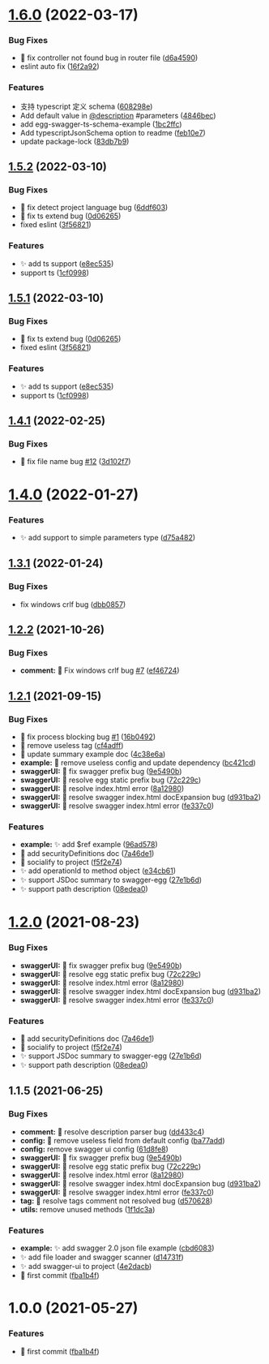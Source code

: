 # [1.6.0](https://github.com/JsonMa/swagger-egg/compare/v1.5.2...v1.6.0) (2022-03-17)


### Bug Fixes

* :bug: fix controller not found bug in router file ([d6a4590](https://github.com/JsonMa/swagger-egg/commit/d6a45905a55b924e6336338660e8d333dbc31a57))
* eslint auto fix ([16f2a92](https://github.com/JsonMa/swagger-egg/commit/16f2a92ee00d3e24edd46edfb74a85b632f9a4cd))


### Features

* 支持 typescript 定义 schema ([608298e](https://github.com/JsonMa/swagger-egg/commit/608298e46f4a3b41a2ee8615331ad8f7497e7a51))
* Add default value in [@description](https://github.com/description) #parameters ([4846bec](https://github.com/JsonMa/swagger-egg/commit/4846becd803e07d35edcde83f3f98b6bb162ebeb))
* add egg-swagger-ts-schema-example ([1bc2ffc](https://github.com/JsonMa/swagger-egg/commit/1bc2ffcfa6168924b533918c04e46430b7ce31a9))
* Add typescriptJsonSchema option to readme ([feb10e7](https://github.com/JsonMa/swagger-egg/commit/feb10e7533d300101dd629dc53159a8b7808d279))
* update package-lock ([83db7b9](https://github.com/JsonMa/swagger-egg/commit/83db7b98e39d764aa4893ad9d0e7dde037f95e71))



## [1.5.2](https://github.com/JsonMa/swagger-egg/compare/v1.4.1...v1.5.2) (2022-03-10)


### Bug Fixes

* :bug: fix detect project language bug ([6ddf603](https://github.com/JsonMa/swagger-egg/commit/6ddf6038668c965fafe873f0124a9ee03dbbdf31))
* :bug: fix ts extend bug ([0d06265](https://github.com/JsonMa/swagger-egg/commit/0d06265dbbac305f08906b1b4daa443cb34900b0))
* fixed eslint ([3f56821](https://github.com/JsonMa/swagger-egg/commit/3f568218beacb79cc5e21c590f2ea8e2cea2ec95))


### Features

* :sparkles: add ts support ([e8ec535](https://github.com/JsonMa/swagger-egg/commit/e8ec535472de28b16c6f7ca7bba0cf2f723a557d))
* support ts ([1cf0998](https://github.com/JsonMa/swagger-egg/commit/1cf099816f8563a7c06ff9e99be4276ef600de74))



## [1.5.1](https://github.com/JsonMa/swagger-egg/compare/v1.4.1...v1.5.1) (2022-03-10)


### Bug Fixes

* :bug: fix ts extend bug ([0d06265](https://github.com/JsonMa/swagger-egg/commit/0d06265dbbac305f08906b1b4daa443cb34900b0))
* fixed eslint ([3f56821](https://github.com/JsonMa/swagger-egg/commit/3f568218beacb79cc5e21c590f2ea8e2cea2ec95))


### Features

* :sparkles: add ts support ([e8ec535](https://github.com/JsonMa/swagger-egg/commit/e8ec535472de28b16c6f7ca7bba0cf2f723a557d))
* support ts ([1cf0998](https://github.com/JsonMa/swagger-egg/commit/1cf099816f8563a7c06ff9e99be4276ef600de74))




## [1.4.1](https://github.com/JsonMa/swagger-egg/compare/v1.4.0...v1.4.1) (2022-02-25)


### Bug Fixes

* :bug: fix file name bug [#12](https://github.com/JsonMa/swagger-egg/issues/12) ([3d102f7](https://github.com/JsonMa/swagger-egg/commit/3d102f7df7e998543e41035c0a20a86cd4b25bd7))



# [1.4.0](https://github.com/JsonMa/swagger-egg/compare/v1.3.1...v1.4.0) (2022-01-27)


### Features

* :sparkles: add support to simple parameters type ([d75a482](https://github.com/JsonMa/swagger-egg/commit/d75a4823140491c6145ec854bc5591ff9d4b2da3))



## [1.3.1](https://github.com/JsonMa/swagger-egg/compare/v1.3.0...v1.3.1) (2022-01-24)


### Bug Fixes

* fix windows crlf bug ([dbb0857](https://github.com/JsonMa/swagger-egg/commit/dbb0857ea9012dc2c695ac0f477ddc0a5e6a7ad8))



## [1.2.2](https://github.com/JsonMa/swagger-egg/compare/v1.2.1...v1.2.2) (2021-10-26)


### Bug Fixes

* **comment:** :bug: Fix windows crlf bug [#7](https://github.com/JsonMa/swagger-egg/issues/7) ([ef46724](https://github.com/JsonMa/swagger-egg/commit/ef467243747daa5d8a54ff1d3f746f670902a277))



## [1.2.1](https://github.com/JsonMa/swagger-egg/compare/v1.1.0...v1.2.1) (2021-09-15)


### Bug Fixes

* :bug: fix process blocking bug [#1](https://github.com/JsonMa/swagger-egg/issues/1) ([16b0492](https://github.com/JsonMa/swagger-egg/commit/16b0492a3424b1f924ea824bcfdbdb544944612e))
* :memo: remove useless tag ([cf4adff](https://github.com/JsonMa/swagger-egg/commit/cf4adff936bf0f1f483b1e71738ba3f5240237a2))
* :memo: update summary example doc ([4c38e6a](https://github.com/JsonMa/swagger-egg/commit/4c38e6abdb1b7009312bdf085a25cf63fe165ded))
* **example:** :bug: remove useless config and update dependency ([bc421cd](https://github.com/JsonMa/swagger-egg/commit/bc421cd380672a4a652fbf8ac87b5b16cc92a44e))
* **swaggerUI:** :bug: fix swagger prefix bug ([9e5490b](https://github.com/JsonMa/swagger-egg/commit/9e5490b931ca8db7d922aa7a6967ea7ac02e3707))
* **swaggerUI:** :bug: resolve egg static prefix bug ([72c229c](https://github.com/JsonMa/swagger-egg/commit/72c229c5536c8b07bf8f52e895b1ad2ca7536ba2))
* **swaggerUI:** :bug: resolve index.html error ([8a12980](https://github.com/JsonMa/swagger-egg/commit/8a1298083ccbf764938f6a25badcec968473da50))
* **swaggerUI:** :bug: resolve swagger index.html docExpansion bug ([d931ba2](https://github.com/JsonMa/swagger-egg/commit/d931ba2d8c0de6e4ee2b16d2dad268ea5e70a76f))
* **swaggerUI:** :bug: resolve swagger index.html error ([fe337c0](https://github.com/JsonMa/swagger-egg/commit/fe337c00f7dd18e05bb3a0beb5503ab21b6947d9))


### Features

* **example:** :sparkles: add $ref example ([96ad578](https://github.com/JsonMa/swagger-egg/commit/96ad57829a584d63f1a98e1b5a4f6865133d468f))
* :memo: add securityDefinitions doc ([7a46de1](https://github.com/JsonMa/swagger-egg/commit/7a46de1945c9067f039947fd7da80b55649256d5))
* :memo: socialify to project ([f5f2e74](https://github.com/JsonMa/swagger-egg/commit/f5f2e74b4eb5762f68602c3083e8be1a41aa1d79))
* :sparkles: add operationId to method object ([e34cb61](https://github.com/JsonMa/swagger-egg/commit/e34cb617d710e6bbf3faa796a28dd88b18ecc455))
* :sparkles: support JSDoc summary to swagger-egg ([27e1b6d](https://github.com/JsonMa/swagger-egg/commit/27e1b6df02c9149adaf32ba7f5219793c96fd17b))
* :sparkles: support path description ([08edea0](https://github.com/JsonMa/swagger-egg/commit/08edea0403cbedf68243b1b471ac75f4140487be))



# [1.2.0](https://github.com/JsonMa/swagger-egg/compare/v1.1.0...v1.2.0) (2021-08-23)

### Bug Fixes

* **swaggerUI:** :bug: fix swagger prefix bug ([9e5490b](https://github.com/JsonMa/swagger-egg/commit/9e5490b931ca8db7d922aa7a6967ea7ac02e3707))
* **swaggerUI:** :bug: resolve egg static prefix bug ([72c229c](https://github.com/JsonMa/swagger-egg/commit/72c229c5536c8b07bf8f52e895b1ad2ca7536ba2))
* **swaggerUI:** :bug: resolve index.html error ([8a12980](https://github.com/JsonMa/swagger-egg/commit/8a1298083ccbf764938f6a25badcec968473da50))
* **swaggerUI:** :bug: resolve swagger index.html docExpansion bug ([d931ba2](https://github.com/JsonMa/swagger-egg/commit/d931ba2d8c0de6e4ee2b16d2dad268ea5e70a76f))
* **swaggerUI:** :bug: resolve swagger index.html error ([fe337c0](https://github.com/JsonMa/swagger-egg/commit/fe337c00f7dd18e05bb3a0beb5503ab21b6947d9))


### Features

* :memo: add securityDefinitions doc ([7a46de1](https://github.com/JsonMa/swagger-egg/commit/7a46de1945c9067f039947fd7da80b55649256d5))
* :memo: socialify to project ([f5f2e74](https://github.com/JsonMa/swagger-egg/commit/f5f2e74b4eb5762f68602c3083e8be1a41aa1d79))
* :sparkles: support JSDoc summary to swagger-egg ([27e1b6d](https://github.com/JsonMa/swagger-egg/commit/27e1b6df02c9149adaf32ba7f5219793c96fd17b))
* :sparkles: support path description ([08edea0](https://github.com/JsonMa/swagger-egg/commit/08edea0403cbedf68243b1b471ac75f4140487be))



## 1.1.5 (2021-06-25)


### Bug Fixes

* **comment:** :bug: resolve description parser bug ([dd433c4](https://github.com/JsonMa/swagger-egg/commit/dd433c4af17b185e2da459d61b60249229e168bc))
* **config:** :bug: remove useless field  from default config ([ba77add](https://github.com/JsonMa/swagger-egg/commit/ba77added585a4f867a0643a075fbf04714a9857))
* **config:** remove swagger ui config ([61d8fe8](https://github.com/JsonMa/swagger-egg/commit/61d8fe8c832cd1ae62a73cedf4faebca1d72cf22))
* **swaggerUI:** :bug: fix swagger prefix bug ([9e5490b](https://github.com/JsonMa/swagger-egg/commit/9e5490b931ca8db7d922aa7a6967ea7ac02e3707))
* **swaggerUI:** :bug: resolve egg static prefix bug ([72c229c](https://github.com/JsonMa/swagger-egg/commit/72c229c5536c8b07bf8f52e895b1ad2ca7536ba2))
* **swaggerUI:** :bug: resolve index.html error ([8a12980](https://github.com/JsonMa/swagger-egg/commit/8a1298083ccbf764938f6a25badcec968473da50))
* **swaggerUI:** :bug: resolve swagger index.html docExpansion bug ([d931ba2](https://github.com/JsonMa/swagger-egg/commit/d931ba2d8c0de6e4ee2b16d2dad268ea5e70a76f))
* **swaggerUI:** :bug: resolve swagger index.html error ([fe337c0](https://github.com/JsonMa/swagger-egg/commit/fe337c00f7dd18e05bb3a0beb5503ab21b6947d9))
* **tag:** :bug: resolve tags comment not resolved bug ([d570628](https://github.com/JsonMa/swagger-egg/commit/d570628fb843c718687b970359580c625c5475f2))
* **utils:** remove unused methods ([1f1dc3a](https://github.com/JsonMa/swagger-egg/commit/1f1dc3a27a6a27340bf9ac07af3ab33c1c9313c6))


### Features

* **example:** :sparkles: add swagger 2.0 json file example ([cbd6083](https://github.com/JsonMa/swagger-egg/commit/cbd6083f481d2e43b5008cdf07b1c1006636b507))
* :sparkles: add file loader and swagger scanner ([d14731f](https://github.com/JsonMa/swagger-egg/commit/d14731f35da7fcce9fbbfd72490130cb323b8eb8))
* :sparkles: add swagger-ui to project ([4e2dacb](https://github.com/JsonMa/swagger-egg/commit/4e2dacb91059cd81956b429e0754cce1929d704d))
* :tada: first commit ([fba1b4f](https://github.com/JsonMa/swagger-egg/commit/fba1b4f73e69a7b03d8c00366080bed30915fe0c))



# 1.0.0 (2021-05-27)


### Features

* :tada: first commit ([fba1b4f](https://github.com/eggjs/egg-swagger-egg/commit/fba1b4f73e69a7b03d8c00366080bed30915fe0c))



